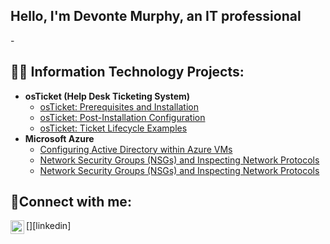 ## Hello, I'm Devonte Murphy, an IT professional 
-<h2>👨‍💻 Information Technology Projects:</h2>

- <b>osTicket (Help Desk Ticketing System)</b>
  - [osTicket: Prerequisites and Installation](https://github.com/DevonteMurphycc/osticket-prereqs)
  - [osTicket: Post-Installation Configuration](https://github.com/DevonteMurphycc/post-install-config)
  - [osTicket: Ticket Lifecycle Examples](https://github.com/DevonteMurphycc/ticket-lifecycle)
- <b>Microsoft Azure</b>
  - [Configuring Active Directory within Azure VMs](https://github.com/DevonteMurphycc/configure-ad)
  - [Network Security Groups (NSGs) and Inspecting Network Protocols](https://github.com/DevonteMurphycc/azure-network-protols)
  - [Network Security Groups (NSGs) and Inspecting Network Protocols](https://github.com/joshmadakorcc/azure-network-protocols)

<h2>🤳Connect with me:</h2>
[<img align="left" alt="Devonte Murphy | LinkedIn" width="22px" src="https://cdn.jsdelivr.net/npm/simple-icons@v3/icons/linkedin.svg" />][linkedin]

[linkedin]: https://www.linkedin.com/in/devonte-murphy-832810346/

